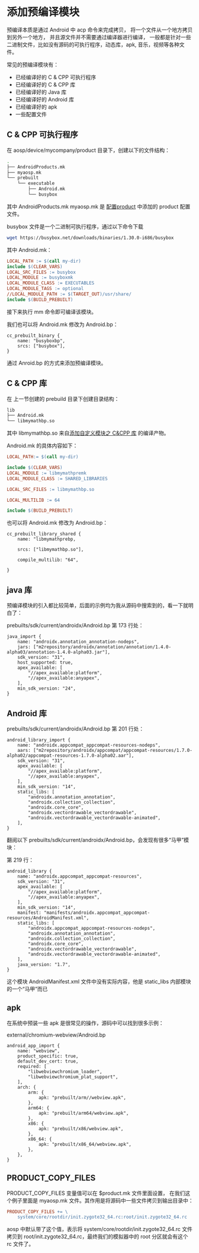 # 添加预编译模块

预编译本质是通过 Android 中 acp 命令来完成拷贝， 将一个文件从一个地方拷贝到另外一个地方， 并且源文件并不需要通过编译器进行编译， 一般都是针对一些二进制文件，比如没有源码的可执行程序，动态库，apk, 音乐，视频等各种文件。

常见的预编译模块有：

* 已经编译好的 C & CPP 可执行程序
* 已经编译好的 C & CPP 库
* 已经编译好的 Java 库
* 已经编译好的 Android 库
* 已经编译好的 apk
* 一些配置文件


## C & CPP 可执行程序

在 aosp/device/mycompany/product 目录下，创建以下的文件结构：

```bash
.
├── AndroidProducts.mk
├── myaosp.mk
└── prebuilt
    └── executable
        ├── Android.mk
        └── busybox
```

其中 AndroidProducts.mk myaosp.mk 是 [配置product](https://github.com/ahaoddu/AndroidKnowledgeHierarchy/blob/main/4.Framework%E5%BC%80%E5%8F%91/%E9%85%8D%E7%BD%AEProduct.md) 中添加的 product 配置文件。


busybox 文件是一个二进制可执行程序，通过以下命令下载

```bash
wget https://busybox.net/downloads/binaries/1.30.0-i686/busybox
```

其中 Android.mk：

```makefile
LOCAL_PATH := $(call my-dir)
include $(CLEAR_VARS)
LOCAL_SRC_FILES := busybox
LOCAL_MODULE := busyboxmk
LOCAL_MODULE_CLASS := EXECUTABLES
LOCAL_MODULE_TAGS := optional
//LOCAL_MODULE_PATH := $(TARGET_OUT)/usr/share/
include $(BUILD_PREBUILT)
```
接下来执行 mm 命令即可编译该模块。

我们也可以将 Android.mk 修改为 Android.bp：

```soong
cc_prebuilt_binary {
    name: "busyboxbp",
    srcs: ["busybox"],
}
```

通过 Anroid.bp 的方式来添加预编译模块。


## C & CPP 库
 
在 上一节创建的 prebuild 目录下创建目录结构：

```bash
lib
├── Android.mk
└── libmymathbp.so
```

其中 libmymathbp.so 来自[添加自定义模块之 C&CPP 库](https://github.com/ahaoddu/AndroidKnowledgeHierarchy/blob/main/4.Framework%E5%BC%80%E5%8F%91/%E6%B7%BB%E5%8A%A0%E8%87%AA%E5%AE%9A%E4%B9%89%E6%A8%A1%E5%9D%97%E4%B9%8B%20C%26CPP%20%E5%BA%93.md) 的编译产物。

Android.mk 的具体内容如下：

```makefile
LOCAL_PATH:= $(call my-dir)

include $(CLEAR_VARS)
LOCAL_MODULE := libmymathpremk
LOCAL_MODULE_CLASS := SHARED_LIBRARIES

LOCAL_SRC_FILES := libmymathbp.so 

LOCAL_MULTILIB := 64

include $(BUILD_PREBUILT)

```

也可以将 Android.mk 修改为 Android.bp：

```soong
cc_prebuilt_library_shared {
    name: "libmymathprebp,

    srcs: ["libmymathbp.so"],

    compile_multilib: "64",

}
```

## java 库

预编译模块的引入都比较简单，后面的示例均为我从源码中搜索到的，看一下就明白了：

prebuilts/sdk/current/androidx/Android.bp 第 173 行处：

```soong
java_import {
    name: "androidx.annotation_annotation-nodeps",
    jars: ["m2repository/androidx/annotation/annotation/1.4.0-alpha03/annotation-1.4.0-alpha03.jar"],
    sdk_version: "31",
    host_supported: true,
    apex_available: [
        "//apex_available:platform",
        "//apex_available:anyapex",
    ],
    min_sdk_version: "24",
}
```

## Android 库

prebuilts/sdk/current/androidx/Android.bp 第 201 行处：

```soong
android_library_import {
    name: "androidx.appcompat_appcompat-resources-nodeps",
    aars: ["m2repository/androidx/appcompat/appcompat-resources/1.7.0-alpha02/appcompat-resources-1.7.0-alpha02.aar"],
    sdk_version: "31",
    apex_available: [
        "//apex_available:platform",
        "//apex_available:anyapex",
    ],
    min_sdk_version: "14",
    static_libs: [
        "androidx.annotation_annotation",
        "androidx.collection_collection",
        "androidx.core_core",
        "androidx.vectordrawable_vectordrawable",
        "androidx.vectordrawable_vectordrawable-animated",
    ],
}
```

翻阅以下 prebuilts/sdk/current/androidx/Android.bp，会发现有很多“马甲”模块：


第 219 行：

```soong
android_library {
    name: "androidx.appcompat_appcompat-resources",
    sdk_version: "31",
    apex_available: [
        "//apex_available:platform",
        "//apex_available:anyapex",
    ],
    min_sdk_version: "14",
    manifest: "manifests/androidx.appcompat_appcompat-resources/AndroidManifest.xml",
    static_libs: [
        "androidx.appcompat_appcompat-resources-nodeps",
        "androidx.annotation_annotation",
        "androidx.collection_collection",
        "androidx.core_core",
        "androidx.vectordrawable_vectordrawable",
        "androidx.vectordrawable_vectordrawable-animated",
    ],
    java_version: "1.7",
}
```

这个模块 AndroidManifest.xml 文件中没有实际内容，他是 static_libs 内部模块的一个“马甲”而已


## apk

在系统中预装一些 apk 是很常见的操作，源码中可以找到很多示例：

external/chromium-webview/Android.bp

```soong
android_app_import {
    name: "webview",
    product_specific: true,
    default_dev_cert: true,
    required: [
        "libwebviewchromium_loader",
        "libwebviewchromium_plat_support",
    ],
    arch: {
        arm: {
            apk: "prebuilt/arm//webview.apk",
        },
        arm64: {
            apk: "prebuilt/arm64/webview.apk",
        },
        x86: {
            apk: "prebuilt/x86/webview.apk",
        },
        x86_64: {
            apk: "prebuilt/x86_64/webview.apk",
        },
    },
}
```


## PRODUCT_COPY_FILES

PRODUCT_COPY_FILES 变量值可以在 $product.mk 文件里面设置， 在我们这个例子里面是 myaosp.mk 文件。其作用是将源码中一些文件拷贝到输出目录中：

```makefile
PRODUCT_COPY_FILES += \
    system/core/rootdir/init.zygote32_64.rc:root/init.zygote32_64.rc
```

aosp 中默认带了这个值，表示将 system/core/rootdir/init.zygote32_64.rc 文件拷贝到 root/init.zygote32_64.rc，最终我们的模拟器中的 root 分区就会有这个 rc 文件了。
